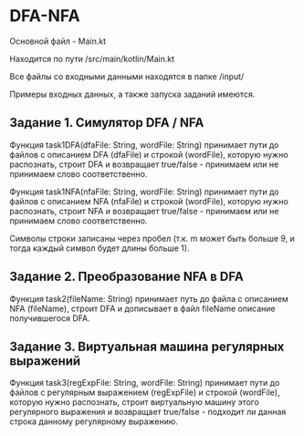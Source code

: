 # DFA-NFA
Основной файл - Main.kt

Находится по пути /src/main/kotlin/Main.kt

Все файлы со входными данными находятся в папке /input/

Примеры входных данных, а также запуска заданий имеются.

## Задание 1. Симулятор DFA / NFA
Функция task1DFA(dfaFile: String, wordFile: String) принимает пути до файлов с описанием DFA (dfaFile) и строкой (wordFile), которую нужно распознать, строит DFA и возвращает true/false - принимаем или не принимаем слово соответственно.

Функция task1NFA(nfaFile: String, wordFile: String) принимает пути до файлов с описанием NFA (nfaFile) и строкой (wordFile), которую нужно распознать, строит NFA и возвращает true/false - принимаем или не принимаем слово соответственно.

Символы строки записаны через пробел (т.к. m может быть больше 9, и тогда каждый символ будет длины больше 1).

## Задание 2. Преобразование NFA в DFA
Функция task2(fileName: String) принимает путь до файла с описанием NFA (fileName), строит DFA и дописывает в файл fileName описание получившегося DFA.

## Задание 3. Виртуальная машина регулярных выражений
Функция task3(regExpFile: String, wordFile: String) принимает пути до файлов с регулярным выражением (regExpFile) и строкой (wordFile), которую нужно распознать, строит виртуальную машину этого регулярного выражения и возвращает true/false - подходит ли данная строка данному регулярному выражению.